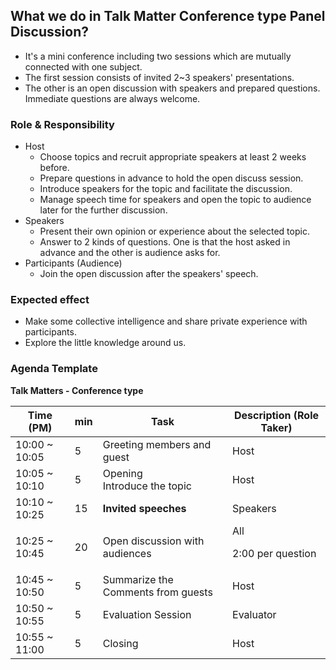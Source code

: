## What we do in Talk Matter Conference type Panel Discussion?
* It's a mini conference including two sessions which are mutually connected with one subject.
* The first session consists of invited 2~3 speakers' presentations.
* The other is an open discussion with speakers and prepared questions. Immediate questions are always welcome.

### Role & Responsibility
* Host
  * Choose topics and recruit appropriate speakers at least 2 weeks before.
  * Prepare questions in advance to hold the open discuss session.
  * Introduce speakers for the topic and facilitate the discussion.
  * Manage speech time for speakers and open the topic to audience later for the further discussion.
* Speakers
  * Present their own opinion or experience about the selected topic.
  * Answer to 2 kinds of questions. One is that the host asked in advance and the other is audience asks for.
* Participants (Audience)
  * Join the open discussion after the speakers' speech.

### Expected effect
* Make some collective intelligence and share private experience with participants.
* Explore the little knowledge around us.

### Agenda Template

**Talk Matters - Conference type**

| Time (PM)     |min | Task                                                           | Description (Role Taker)| 
| ---           | --- | ---                                                           | --- |
| 10:00 ~ 10:05 | 5  | Greeting members and guest                                     | Host |
| 10:05 ~ 10:10 | 5  | Opening <br>Introduce the topic                                | Host  |
| 10:10 ~ 10:25 | 15 | **Invited speeches**                                          | Speakers |
| 10:25 ~ 10:45 | 20 | Open discussion with audiences                                 | All <p> 2:00 per question |
| 10:45 ~ 10:50 | 5  | Summarize the Comments from guests <br>                        | Host |
| 10:50 ~ 10:55 | 5  | Evaluation Session                                             | Evaluator |
| 10:55 ~ 11:00 | 5  | Closing                                                        | Host |

 


